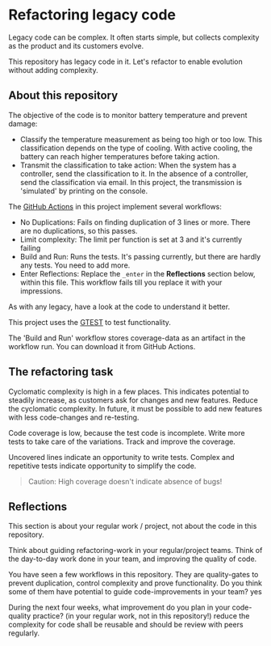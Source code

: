 # Refactoring legacy code

Legacy code can be complex. It often starts simple, but collects complexity as the product and its customers evolve.

This repository has legacy code in it. Let's refactor to enable evolution without adding complexity.

## About this repository

The objective of the code is to monitor battery temperature and prevent damage:

- Classify the temperature measurement as being too high or too low. This classification depends on the type of cooling. With active cooling, the battery can reach higher temperatures before taking action.
- Transmit the classification to take action: When the system has a controller, send the classification to it. In the absence of a controller, send the classification via email. In this project, the transmission is 'simulated' by printing on the console.

The [GitHub Actions](https://docs.github.com/en/actions) in this project implement several workflows:

- No Duplications: Fails on finding duplication of 3 lines or more. There are no duplications, so this passes.
- Limit complexity: The limit per function is set at 3 and it's currently failing
- Build and Run: Runs the tests. It's passing currently, but there are hardly any tests. You need to add more.
- Enter Reflections: Replace the `_enter` in the **Reflections** section below, within this file. This workflow fails till you replace it with your impressions.

As with any legacy, have a look at the code to understand it better.

This project uses the
[GTEST](https://google.github.io/googletest/)
to test functionality.

The 'Build and Run' workflow stores coverage-data as an artifact in the workflow run. You can download it from GitHub Actions.

## The refactoring task

Cyclomatic complexity is high in a few places. This indicates potential to steadily increase, as customers ask for changes and new features. Reduce the cyclomatic complexity. In future, it must be possible to add new features with less code-changes and re-testing.

Code coverage is low, because the test code is incomplete. Write more tests to take care of the variations. Track and improve the coverage.

Uncovered lines indicate an opportunity to write tests. Complex and repetitive tests indicate opportunity to simplify the code.

> Caution: High coverage doesn't indicate absence of bugs!

## Reflections

This section is about your regular work / project, not about the code in this repository.

Think about guiding refactoring-work in your regular/project teams. Think of the day-to-day work done in your team, and improving the quality of code.

You have seen a few workflows in this repository. They are quality-gates to prevent duplication, control complexity and prove functionality. Do you think some of them have potential to guide code-improvements in your team? yes

During the next four weeks, what improvement do you plan in your code-quality practice? (in your regular work, not in this repository!)
reduce the complexity for code shall be reusable and should be review with peers regularly.
